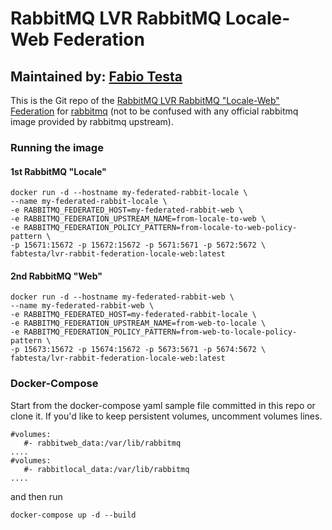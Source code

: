# RabbitMQ LVR RabbitMQ Locale-Web Federation
## Maintained by: [Fabio Testa](https://hub.docker.com/r/fabtesta/)

This is the Git repo of the [RabbitMQ LVR RabbitMQ "Locale-Web" Federation](https://hub.docker.com/r/fabtesta/lvr-rabbit-federation-locale-web) for [rabbitmq](https://hub.docker.com/_/rabbitmq/) (not to be confused with any official rabbitmq image provided by rabbitmq upstream).

### Running the image
#### 1st RabbitMQ "Locale"
~~~~
docker run -d --hostname my-federated-rabbit-locale \
--name my-federated-rabbit-locale \
-e RABBITMQ_FEDERATED_HOST=my-federated-rabbit-web \
-e RABBITMQ_FEDERATION_UPSTREAM_NAME=from-locale-to-web \
-e RABBITMQ_FEDERATION_POLICY_PATTERN=from-locale-to-web-policy-pattern \
-p 15671:15672 -p 15672:15672 -p 5671:5671 -p 5672:5672 \
fabtesta/lvr-rabbit-federation-locale-web:latest
~~~~

#### 2nd RabbitMQ "Web"
~~~~
docker run -d --hostname my-federated-rabbit-web \
--name my-federated-rabbit-web \
-e RABBITMQ_FEDERATED_HOST=my-federated-rabbit-locale \
-e RABBITMQ_FEDERATION_UPSTREAM_NAME=from-web-to-locale \
-e RABBITMQ_FEDERATION_POLICY_PATTERN=from-web-to-locale-policy-pattern \
-p 15673:15672 -p 15674:15672 -p 5673:5671 -p 5674:5672 \
fabtesta/lvr-rabbit-federation-locale-web:latest
~~~~

### Docker-Compose
Start from the docker-compose yaml sample file committed in this repo or clone it.
If you'd like to keep persistent volumes, uncomment volumes lines.
~~~~
#volumes:
   #- rabbitweb_data:/var/lib/rabbitmq
....
#volumes:
   #- rabbitlocal_data:/var/lib/rabbitmq
....
~~~~

and then run
~~~~
docker-compose up -d --build
~~~~
